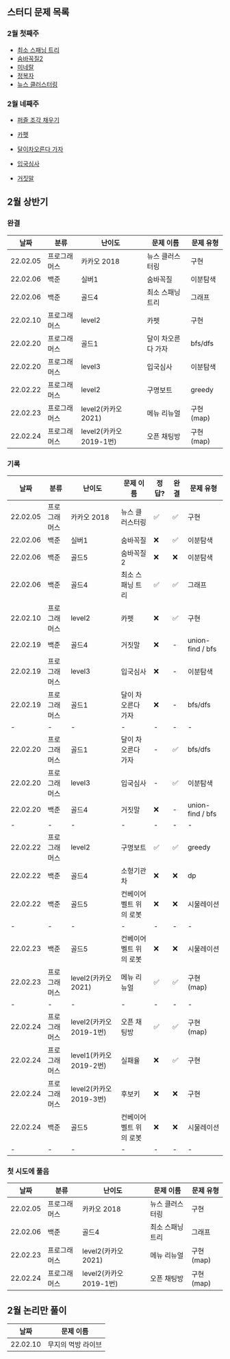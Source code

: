## 스터디 문제 목록

### 2월 첫째주

* [최소 스패닝 트리](https://www.acmicpc.net/problem/1197)
* [숨바꼭질2](https://www.acmicpc.net/problem/12851)
* [미네랄](https://www.acmicpc.net/problem/2933)
* [정복자](https://www.acmicpc.net/problem/14950)
* [뉴스 클러스터링](https://programmers.co.kr/learn/courses/30/lessons/17677)

### 2월 네째주

* [퍼즐 조각 채우기](https://programmers.co.kr/learn/courses/30/lessons/84021?language=java)

* [카펫](https://programmers.co.kr/learn/courses/30/lessons/42842)

* [달이차오른다 가자](https://www.acmicpc.net/problem/1194)

* [입국심사](https://programmers.co.kr/learn/courses/30/lessons/43238)

* [거짓말](https://www.acmicpc.net/problem/1043)

## 2월 상반기

### 완결

|날짜|분류|난이도|문제 이름| 문제 유형 |
|-|-|-|-|-|
|22.02.05 | 프로그래머스 | 카카오 2018 | 뉴스 클러스터링 | 구현 |
|22.02.06 | 백준 | 실버1 | 숨바꼭질 | 이분탐색 |
|22.02.06 | 백준 | 골드4 | 최소 스패닝 트리 |  그래프 |
|22.02.10 | 프로그래머스 | level2 | 카펫 | 구현 |
|22.02.20 | 프로그래머스 | 골드1 | 달이 차오른다 가자 | bfs/dfs |
|22.02.20 | 프로그래머스 | level3 | 입국심사 | 이분탐색 |
|22.02.22 | 프로그래머스 | level2 | 구명보트 | greedy|
|22.02.23 | 프로그래머스 | level2(카카오2021) | 메뉴 리뉴얼 | 구현(map)|
|22.02.24 | 프로그래머스 | level2(카카오2019-1번) | 오픈 채팅방 | 구현(map)|


### 기록

|날짜|분류|난이도|문제 이름| 정답?| 완결| 문제 유형 |
|-|-|-|-|-|-|-|
|22.02.05 | 프로그래머스 | 카카오 2018 | 뉴스 클러스터링 |:white_check_mark: | :white_check_mark: | 구현 |
|22.02.06 | 백준 | 실버1 | 숨바꼭질 | :x: | :white_check_mark:| 이분탐색 |
|22.02.06 | 백준 | 골드5 | 숨바꼭질2 | :x: | :x:| 이분탐색 |
|22.02.06 | 백준 | 골드4 | 최소 스패닝 트리 | :white_check_mark: | :white_check_mark:| 그래프 |
|22.02.10 | 프로그래머스 | level2 | 카펫 | :x: | :white_check_mark:| 구현 |
|22.02.19 | 백준 | 골드4 | 거짓말 | :x: | -| union-find / bfs |
|22.02.19 | 프로그래머스 | level3 | 입국심사 | :x: | -| 이분탐색 |
|22.02.19 | 프로그래머스 | 골드1 | 달이 차오른다 가자 | :x: | -| bfs/dfs |
|-|-|-|-|-|-|-|
|22.02.20 | 프로그래머스 | 골드1 | 달이 차오른다 가자 | - | :white_check_mark:| bfs/dfs |
|22.02.20 | 프로그래머스 | level3 | 입국심사 | - | :white_check_mark: | 이분탐색 |
|22.02.20 | 백준 | 골드4 | 거짓말 | :x: | -| union-find / bfs|
|-|-|-|-|-|-|-|
|22.02.22 | 프로그래머스 | level2 | 구명보트 | :white_check_mark: | :white_check_mark:| greedy|
|22.02.22 | 백준 | 골드4 | 소형기관차 | :x: | :x: | dp |
|22.02.22 | 백준 | 골드5 | 컨베이어 벨트 위의 로봇 | :x: |:x: | 시물레이션 |
|-|-|-|-|-|-|-|
|22.02.23 | 백준 | 골드5 | 컨베이어 벨트 위의 로봇 | :x: | :x: | 시물레이션 |
|22.02.23 | 프로그래머스 | level2(카카오2021) | 메뉴 리뉴얼 | :white_check_mark: | :white_check_mark: |구현(map)|
|-|-|-|-|-|-|-|
|22.02.24 | 프로그래머스 | level2(카카오2019-1번) | 오픈 채팅방 | :white_check_mark: | :white_check_mark: | 구현(map)|
|22.02.24 | 프로그래머스 | level1(카카오2019-2번) | 실패율 | :x: | :white_check_mark: | 구현 |
|22.02.24 | 프로그래머스 | level2(카카오2019-3번) | 후보키 | :x: | :x: | 구현 |
|22.02.24 | 백준 | 골드5 | 컨베이어 벨트 위의 로봇 | :x: | :x: | 시물레이션 |
|-|-|-|-|-|-|-|


### 첫 시도에 풀음

|날짜|분류|난이도|문제 이름| 문제 유형 |
|-|-|-|-| -|
|22.02.05 | 프로그래머스 | 카카오 2018 | 뉴스 클러스터링 | 구현 |
|22.02.06 | 백준 | 골드4 | 최소 스패닝 트리 | 그래프 |
|22.02.23 | 프로그래머스 | level2(카카오2021) | 메뉴 리뉴얼 | 구현(map)|
|22.02.24 | 프로그래머스 | level2(카카오2019-1번) | 오픈 채팅방 | 구현(map)|


## 2월 논리만 풀이

|날짜|문제 이름|
|-|-|
|22.02.10|무지의 먹방 라이브|